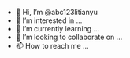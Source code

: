 - 👋 Hi, I’m @abc123litianyu
- 👀 I’m interested in ...
- 🌱 I’m currently learning ...
- 💞️ I’m looking to collaborate on ...
- 📫 How to reach me ...

<!---
abc123litianyu/abc123litianyu is a ✨ special ✨ repository because its `README.md` (this file) appears on your GitHub profile.
You can click the Preview link to take a look at your changes.
--->
